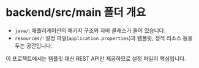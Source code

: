 # backend/src/main 폴더 개요

- `java/`: 애플리케이션의 패키지 구조와 자바 클래스가 들어 있습니다.
- `resources/`: 설정 파일(`application.properties`)과 템플릿, 정적 리소스 등을 두는 공간입니다.

이 프로젝트에서는 템플릿 대신 REST API만 제공하므로 설정 파일이 핵심입니다.
